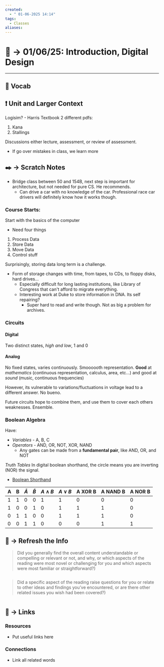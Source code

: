 ```yaml
---
created:
  - " 01-06-2025 14:14"
tags:
  - Classes
aliases:
---
```


# 📗 ->  01/06/25: Introduction, Digital Design
---


## 🎤 Vocab



## ❗ Unit and Larger Context
Logisim? - 
Harris Textbook
2 different pdfs: 
1) Kana
2) Stallings

Discussions either lecture, assessment, or review of assessment. 
- If go over mistakes in class, we learn more



## ✒️ -> Scratch Notes
- Bridge class between 50 and 154B, next step is important for architecture, but not needed for pure CS. He recommends.
	- Can drive a car with no knowledge of the car. Professional race car drivers will definitely know how it works though. 

### Course Starts:
Start with the basics of the computer
- Need four things
1) Process Data
2) Store Data
3) Move Data
4) Control stuff

Surprisingly, storing data long term is a challenge. 
- Form of storage changes with time, from tapes, to CDs, to floppy disks, hard drives...
	- Especially difficult for long lasting institutions, like Library of Congress that can't afford to migrate everything. 
	- Interesting work at Duke to store information in DNA. Its self repairing? 
		- Super hard to read and write though. Not as big a problem for archives. 

### Circuits
#### Digital
Two distinct states, *high and low*, 1 and 0

#### Analog
No fixed states, varies continuously. Smoooooth representation. 
**Good** at *mathematics* (continuous representation, calculus, area, etc...)
and good at *sound* (music, continuous frequencies)

However, its vulnerable to variations/fluctuations in voltage lead to a different answer. No bueno. 


Future circuits hope to combine them, and use them to cover each others weaknesses. Ensemble. 


### Boolean Algebra
Have:
- *Variables* - A, B, C
- *Operators* - AND, OR, NOT, XOR, NAND
	- Any gates can be made from a **fundamental pair**, like AND, OR, and NOT

*Truth Tables*
In digital boolean shorthand, the circle means you are inverting (NOR) the signal.
- [Boolean Shorthand](https://forum.allaboutcircuits.com/attachments/logic_boolean_k_map-pdf.18)

| A   | B   | $\bar{A}$ | $\bar{B}$ | $A \land B$ | $A \lor B$ | A XOR B | A NAND B | A NOR B |
| --- | --- | --------- | --------- | ----------- | ---------- | ------- | -------- | ------- |
| 1   | 1   | 0         | 0         | 1           | 1          | 0       | 0        | 0       |
| 1   | 0   | 0         | 1         | 0           | 1          | 1       | 1        | 0       |
| 0   | 1   | 1         | 0         | 0           | 1          | 1       | 1        | 0       |
| 0   | 0   | 1         | 1         | 0           | 0          | 0       | 1        | 1       |




## 🧪 -> Refresh the Info
> Did you generally find the overall content understandable or compelling or relevant or not, and why, or which aspects of the reading were most novel or challenging for you and which aspects were most familiar or straightforward?)  
```

```

> Did a specific aspect of the reading raise questions for you or relate to other ideas and findings you’ve encountered, or are there other related issues you wish had been covered?)
```

```




## 🔗 -> Links
### Resources
- Put useful links here


### Connections
- Link all related words
